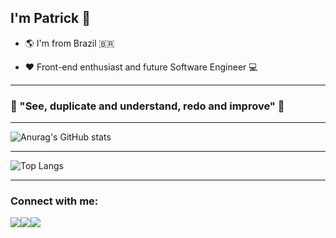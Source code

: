 ## I'm Patrick :wave:

- :earth_americas: I'm from Brazil :brazil:

- :heart: Front-end enthusiast and future Software Engineer :computer:

***

### :thought_balloon:	"See, duplicate and understand, redo and improve" :thought_balloon:	

***

![Anurag's GitHub stats](https://github-readme-stats.vercel.app/api?username=Patrick-Diniz&show_icons=true&theme=dracula&icon_color=ff79c6&title_color=bd93f9&hide_border=true)

***

![Top Langs](https://github-readme-stats.vercel.app/api/top-langs/?username=Patrick-Diniz&theme=jolly&border=0)


***

### Connect with me:
<div style="display: flex">
    <a href="https://www.instagram.com/patrickdiniz__/" target="_blank"><img src="https://img.shields.io/badge/-Instagram-%23E4405F?style=for-the-badge&logo=instagram&logoColor=white&color=C2159A" target="_blank"></a>
  <a href = "mailto: pkpqn14@gmail.com"><img src="https://img.shields.io/badge/-Gmail-%23EA4335?style=for-the-badge&logo=gmail&logoColor=white" target="_blank"></a>
  <a href="https://www.facebook.com/patrick.diniz.545/" target="_blank"><img src="https://img.shields.io/badge/-Facebook-%23E4405F?style=for-the-badge&logo=facebook&logoColor=white&color=3739B0" target="_blank"></a>
</div>  
